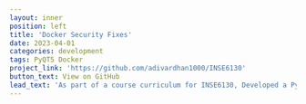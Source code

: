 ```yaml
---
layout: inner
position: left
title: 'Docker Security Fixes'
date: 2023-04-01
categories: development
tags: PyQT5 Docker
project_link: 'https://github.com/adivardhan1000/INSE6130'
button_text: View on GitHub
lead_text: 'As part of a course curriculum for INSE6130, Developed a PyQT5 GUI application for precise security fixes on vulnerable Docker versions.'
---
```


